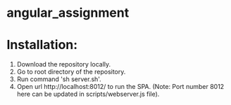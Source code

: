 # angular_assignment

Installation:
=============
1. Download the repository locally.
2. Go to root directory of the repository.
3. Run command 'sh server.sh'.
4. Open url http://localhost:8012/ to run the SPA. (Note: Port number 8012 here can be updated in scripts/webserver.js file).
